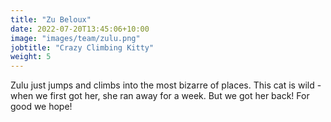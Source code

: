 ```yaml
---
title: "Zu Beloux"
date: 2022-07-20T13:45:06+10:00
image: "images/team/zulu.png"
jobtitle: "Crazy Climbing Kitty"
weight: 5
---
```


Zulu just jumps and climbs into the most bizarre of places. This cat is wild - when we first got her, she ran away for a week. But we got her back! For good we hope!